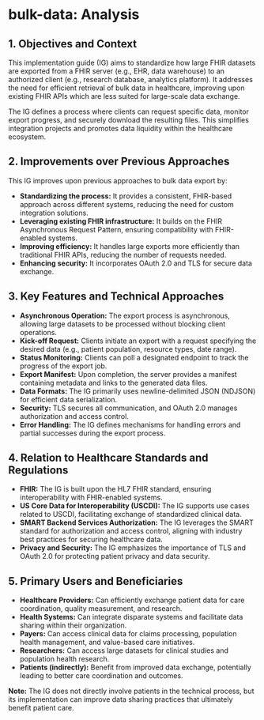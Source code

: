 # bulk-data: Analysis

## 1. Objectives and Context

This implementation guide (IG) aims to standardize how large FHIR datasets are exported from a FHIR server (e.g., EHR, data warehouse) to an authorized client (e.g., research database, analytics platform). It addresses the need for efficient retrieval of bulk data in healthcare, improving upon existing FHIR APIs which are less suited for large-scale data exchange. 

The IG defines a process where clients can request specific data, monitor export progress, and securely download the resulting files. This simplifies integration projects and promotes data liquidity within the healthcare ecosystem.

## 2. Improvements over Previous Approaches

This IG improves upon previous approaches to bulk data export by:

* **Standardizing the process:**  It provides a consistent, FHIR-based approach across different systems, reducing the need for custom integration solutions.
* **Leveraging existing FHIR infrastructure:** It builds on the FHIR Asynchronous Request Pattern, ensuring compatibility with FHIR-enabled systems.
* **Improving efficiency:** It handles large exports more efficiently than traditional FHIR APIs, reducing the number of requests needed.
* **Enhancing security:** It incorporates OAuth 2.0 and TLS for secure data exchange.

## 3. Key Features and Technical Approaches

* **Asynchronous Operation:** The export process is asynchronous, allowing large datasets to be processed without blocking client operations.
* **Kick-off Request:** Clients initiate an export with a request specifying the desired data (e.g., patient population, resource types, date range).
* **Status Monitoring:** Clients can poll a designated endpoint to track the progress of the export job.
* **Export Manifest:** Upon completion, the server provides a manifest containing metadata and links to the generated data files.
* **Data Formats:** The IG primarily uses newline-delimited JSON (NDJSON) for efficient data serialization.
* **Security:** TLS secures all communication, and OAuth 2.0 manages authorization and access control.
* **Error Handling:** The IG defines mechanisms for handling errors and partial successes during the export process.

## 4. Relation to Healthcare Standards and Regulations

* **FHIR:** The IG is built upon the HL7 FHIR standard, ensuring interoperability with FHIR-enabled systems.
* **US Core Data for Interoperability (USCDI):** The IG supports use cases related to USCDI, facilitating exchange of standardized clinical data.
* **SMART Backend Services Authorization:** The IG leverages the SMART standard for authorization and access control, aligning with industry best practices for securing healthcare data.
* **Privacy and Security:** The IG emphasizes the importance of TLS and OAuth 2.0 for protecting patient privacy and data security.

## 5. Primary Users and Beneficiaries

* **Healthcare Providers:** Can efficiently exchange patient data for care coordination, quality measurement, and research.
* **Health Systems:** Can integrate disparate systems and facilitate data sharing within their organization.
* **Payers:** Can access clinical data for claims processing, population health management, and value-based care initiatives.
* **Researchers:** Can access large datasets for clinical studies and population health research.
* **Patients (indirectly):** Benefit from improved data exchange, potentially leading to better care coordination and outcomes.

**Note:** The IG does not directly involve patients in the technical process, but its implementation can improve data sharing practices that ultimately benefit patient care. 
